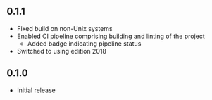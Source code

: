 0.1.1
-----
- Fixed build on non-Unix systems
- Enabled CI pipeline comprising building and linting of the project
  - Added badge indicating pipeline status
- Switched to using edition 2018


0.1.0
-----
- Initial release

